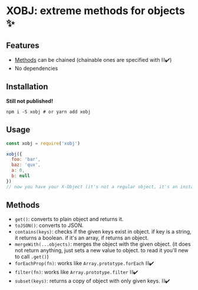 # XOBJ: extreme methods for objects ✨
## Features
- [Methods](#methods) can be chained (chainable ones are specified with ⛓✔️)
- No dependencies
## Installation
**Still not published!**
```shell
npm i -S xobj # or yarn add xobj
```
## Usage
```js
const xobj = require('xobj')

xobj({
  foo: 'bar',
  baz: 'qux',
  a: 0,
  b: null
})
// now you have your X-Object (it's not a regular object, it's an instance of Xobj)
```
## Methods
- `get()`: converts to plain object and returns it.
- `toJSON()`: converts to JSON.
- `contains(keys)`: checks if the given keys exist in object. if key is a string, it returns a boolean. if it's an array, if returns an object.
- `mergeWith(...objects)`: merges the object with the given object. (it does not return anything, just sets a new value to object. to read it you'll new to call `.get()`)
- `forEachProp(fn)`: works like `Array.prototype.forEach` ⛓✔️
- `filter(fn)`: works like `Array.prototype.filter` ⛓✔️
- `subset(keys)`: returns a copy of object with only given keys. ⛓✔️